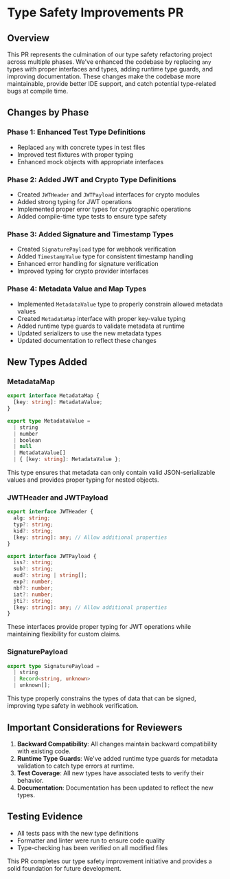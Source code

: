 # Type Safety Improvements PR

## Overview

This PR represents the culmination of our type safety refactoring project across
multiple phases. We've enhanced the codebase by replacing `any` types with
proper interfaces and types, adding runtime type guards, and improving
documentation. These changes make the codebase more maintainable, provide better
IDE support, and catch potential type-related bugs at compile time.

## Changes by Phase

### Phase 1: Enhanced Test Type Definitions

- Replaced `any` with concrete types in test files
- Improved test fixtures with proper typing
- Enhanced mock objects with appropriate interfaces

### Phase 2: Added JWT and Crypto Type Definitions

- Created `JWTHeader` and `JWTPayload` interfaces for crypto modules
- Added strong typing for JWT operations
- Implemented proper error types for cryptographic operations
- Added compile-time type tests to ensure type safety

### Phase 3: Added Signature and Timestamp Types

- Created `SignaturePayload` type for webhook verification
- Added `TimestampValue` type for consistent timestamp handling
- Enhanced error handling for signature verification
- Improved typing for crypto provider interfaces

### Phase 4: Metadata Value and Map Types

- Implemented `MetadataValue` type to properly constrain allowed metadata values
- Created `MetadataMap` interface with proper key-value typing
- Added runtime type guards to validate metadata at runtime
- Updated serializers to use the new metadata types
- Updated documentation to reflect these changes

## New Types Added

### MetadataMap

```typescript
export interface MetadataMap {
  [key: string]: MetadataValue;
}

export type MetadataValue =
  | string
  | number
  | boolean
  | null
  | MetadataValue[]
  | { [key: string]: MetadataValue };
```

This type ensures that metadata can only contain valid JSON-serializable values
and provides proper typing for nested objects.

### JWTHeader and JWTPayload

```typescript
export interface JWTHeader {
  alg: string;
  typ?: string;
  kid?: string;
  [key: string]: any; // Allow additional properties
}

export interface JWTPayload {
  iss?: string;
  sub?: string;
  aud?: string | string[];
  exp?: number;
  nbf?: number;
  iat?: number;
  jti?: string;
  [key: string]: any; // Allow additional properties
}
```

These interfaces provide proper typing for JWT operations while maintaining
flexibility for custom claims.

### SignaturePayload

```typescript
export type SignaturePayload =
  | string
  | Record<string, unknown>
  | unknown[];
```

This type properly constrains the types of data that can be signed, improving
type safety in webhook verification.

## Important Considerations for Reviewers

1. **Backward Compatibility**: All changes maintain backward compatibility with
   existing code.
2. **Runtime Type Guards**: We've added runtime type guards for metadata
   validation to catch type errors at runtime.
3. **Test Coverage**: All new types have associated tests to verify their
   behavior.
4. **Documentation**: Documentation has been updated to reflect the new types.

## Testing Evidence

- All tests pass with the new type definitions
- Formatter and linter were run to ensure code quality
- Type-checking has been verified on all modified files

This PR completes our type safety improvement initiative and provides a solid
foundation for future development.
